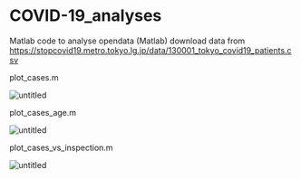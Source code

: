 # COVID-19_analyses

Matlab code to analyse opendata (Matlab)
download data from https://stopcovid19.metro.tokyo.lg.jp/data/130001_tokyo_covid19_patients.csv

plot_cases.m

![untitled](https://user-images.githubusercontent.com/3739605/79641466-adf74480-81d2-11ea-8828-be54fa276c83.jpg)

plot_cases_age.m

![untitled](https://user-images.githubusercontent.com/3739605/79639374-771b3180-81c6-11ea-9ca0-3e08436b22e4.jpg)

plot_cases_vs_inspection.m

![untitled](https://user-images.githubusercontent.com/3739605/79641163-ba7a9d80-81d0-11ea-9a15-80423fefe51d.jpg)
